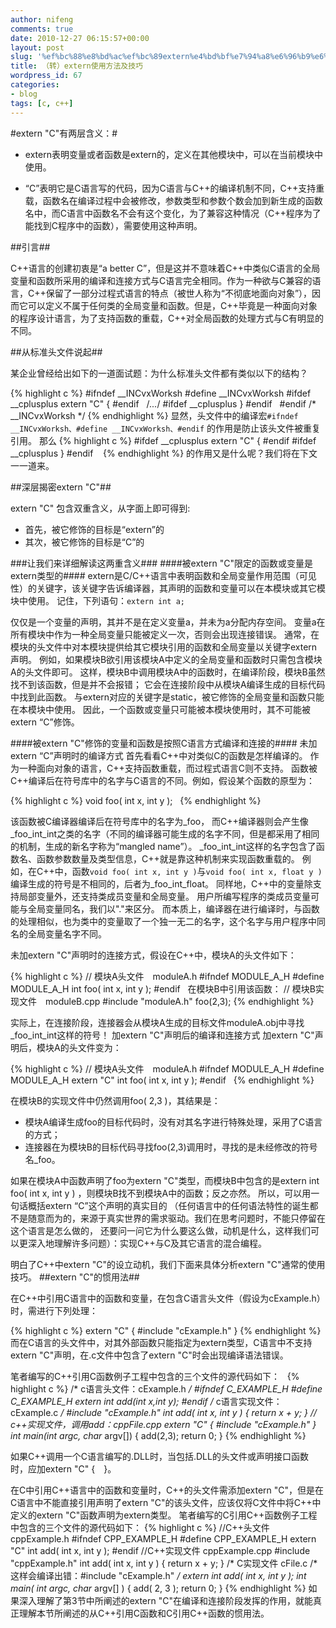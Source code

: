 ```yaml
---
author: nifeng
comments: true
date: 2010-12-27 06:15:57+00:00
layout: post
slug: '%ef%bc%88%e8%bd%ac%ef%bc%89extern%e4%bd%bf%e7%94%a8%e6%96%b9%e6%b3%95%e5%8f%8a%e6%8a%80%e5%b7%a7'
title: （转）extern使用方法及技巧
wordpress_id: 67
categories:
- blog
tags: [c, c++]
---
```




#extern "C"有两层含义：#

* extern表明变量或者函数是extern的，定义在其他模块中，可以在当前模块中使用。

* “C”表明它是C语言写的代码，因为C语言与C++的编译机制不同，C++支持重载，函数名在编译过程中会被修改，参数类型和参数个数会加到新生成的函数名中，而C语言中函数名不会有这个变化，为了兼容这种情况（C++程序为了能找到C程序中的函数），需要使用这种声明。

##引言##

C++语言的创建初衷是“a better C”，但是这并不意味着C++中类似C语言的全局变量和函数所采用的编译和连接方式与C语言完全相同。作为一种欲与C兼容的语言，C++保留了一部分过程式语言的特点（被世人称为“不彻底地面向对象”），因而它可以定义不属于任何类的全局变量和函数。但是，C++毕竟是一种面向对象的程序设计语言，为了支持函数的重载，C++对全局函数的处理方式与C有明显的不同。

##从标准头文件说起##

某企业曾经给出如下的一道面试题：为什么标准头文件都有类似以下的结构？  

{% highlight c %}
#ifndef __INCvxWorksh
#define __INCvxWorksh
#ifdef __cplusplus
extern "C" {
#endif  
/*...*/
#ifdef __cplusplus
}
#endif  
#endif /* __INCvxWorksh */
{% endhighlight %}
显然，头文件中的编译宏`#ifndef __INCvxWorksh、#define __INCvxWorksh、#endif` 的作用是防止该头文件被重复引用。
那么
{% highlight c %}
#ifdef __cplusplus
extern "C" {
    #endif
    #ifdef __cplusplus
}
#endif   
{% endhighlight %}
的作用又是什么呢？我们将在下文一一道来。

##深层揭密extern "C"##

extern "C" 包含双重含义，从字面上即可得到:
* 首先，被它修饰的目标是“extern”的
* 其次，被它修饰的目标是“C”的

###让我们来详细解读这两重含义###
####被extern "C"限定的函数或变量是extern类型的####
extern是C/C++语言中表明函数和全局变量作用范围（可见性）的关键字，该关键字告诉编译器，其声明的函数和变量可以在本模块或其它模块中使用。
记住，下列语句：`extern int a;`

仅仅是一个变量的声明，其并不是在定义变量a，并未为a分配内存空间。
变量a在所有模块中作为一种全局变量只能被定义一次，否则会出现连接错误。
通常，在模块的头文件中对本模块提供给其它模块引用的函数和全局变量以关键字extern声明。
例如，如果模块B欲引用该模块A中定义的全局变量和函数时只需包含模块A的头文件即可。
这样，模块B中调用模块A中的函数时，在编译阶段，模块B虽然找不到该函数，但是并不会报错；
它会在连接阶段中从模块A编译生成的目标代码中找到此函数。
与extern对应的关键字是static，被它修饰的全局变量和函数只能在本模块中使用。
因此，一个函数或变量只可能被本模块使用时，其不可能被extern “C”修饰。

####被extern "C"修饰的变量和函数是按照C语言方式编译和连接的####
未加extern “C”声明时的编译方式
首先看看C++中对类似C的函数是怎样编译的。
作为一种面向对象的语言，C++支持函数重载，而过程式语言C则不支持。
函数被C++编译后在符号库中的名字与C语言的不同。例如，假设某个函数的原型为：

{% highlight c %}
void foo( int x, int y );  
{% endhighlight %}

该函数被C编译器编译后在符号库中的名字为_foo，
而C++编译器则会产生像_foo_int_int之类的名字（不同的编译器可能生成的名字不同，但是都采用了相同的机制，生成的新名字称为“mangled name”）。
_foo_int_int这样的名字包含了函数名、函数参数数量及类型信息，C++就是靠这种机制来实现函数重载的。
例如，在C++中，函数`void foo( int x, int y )`与`void foo( int x, float y )`编译生成的符号是不相同的，后者为_foo_int_float。
同样地，C++中的变量除支持局部变量外，还支持类成员变量和全局变量。
用户所编写程序的类成员变量可能与全局变量同名，我们以"."来区分。
而本质上，编译器在进行编译时，与函数的处理相似，也为类中的变量取了一个独一无二的名字，这个名字与用户程序中同名的全局变量名字不同。

未加extern "C"声明时的连接方式，假设在C++中，模块A的头文件如下：

{% highlight c %}
// 模块A头文件　moduleA.h
#ifndef MODULE_A_H
#define MODULE_A_H
int foo( int x, int y );
#endif  
在模块B中引用该函数：
// 模块B实现文件　moduleB.cpp
#include "moduleA.h"
foo(2,3);
{% endhighlight %}

实际上，在连接阶段，连接器会从模块A生成的目标文件moduleA.obj中寻找_foo_int_int这样的符号！
加extern "C"声明后的编译和连接方式
加extern "C"声明后，模块A的头文件变为：

{% highlight c %}
// 模块A头文件　moduleA.h
#ifndef MODULE_A_H
#define MODULE_A_H
extern "C" int foo( int x, int y );
#endif  
{% endhighlight %}

在模块B的实现文件中仍然调用foo( 2,3 )，其结果是：
* 模块A编译生成foo的目标代码时，没有对其名字进行特殊处理，采用了C语言的方式；
* 连接器在为模块B的目标代码寻找foo(2,3)调用时，寻找的是未经修改的符号名_foo。

如果在模块A中函数声明了foo为extern "C"类型，而模块B中包含的是extern int foo( int x, int y ) ，则模块B找不到模块A中的函数；反之亦然。
所以，可以用一句话概括extern “C”这个声明的真实目的
（任何语言中的任何语法特性的诞生都不是随意而为的，来源于真实世界的需求驱动。我们在思考问题时，不能只停留在这个语言是怎么做的，
还要问一问它为什么要这么做，动机是什么，这样我们可以更深入地理解许多问题）：实现C++与C及其它语言的混合编程。

明白了C++中extern "C"的设立动机，我们下面来具体分析extern "C"通常的使用技巧。
##extern "C"的惯用法##

在C++中引用C语言中的函数和变量，在包含C语言头文件（假设为cExample.h）时，需进行下列处理：

{% highlight c %}
extern "C"
{
    #include "cExample.h"
}
{% endhighlight %}
而在C语言的头文件中，对其外部函数只能指定为extern类型，C语言中不支持extern "C"声明，在.c文件中包含了extern "C"时会出现编译语法错误。

笔者编写的C++引用C函数例子工程中包含的三个文件的源代码如下：  
{% highlight c %}
/* c语言头文件：cExample.h */
#ifndef C_EXAMPLE_H
#define C_EXAMPLE_H
extern int add(int x,int y);
#endif
/* c语言实现文件：cExample.c */
#include "cExample.h"
int add( int x, int y )
{
    return x + y;
}
// c++实现文件，调用add：cppFile.cpp
extern "C"
{
    #include "cExample.h"
}
int main(int argc, char* argv[])
{
    add(2,3);
    return 0;
}
{% endhighlight %}

如果C++调用一个C语言编写的.DLL时，当包括.DLL的头文件或声明接口函数时，应加extern "C" {　}。

在C中引用C++语言中的函数和变量时，C++的头文件需添加extern "C"，但是在C语言中不能直接引用声明了extern "C"的该头文件，应该仅将C文件中将C++中定义的extern "C"函数声明为extern类型。
笔者编写的C引用C++函数例子工程中包含的三个文件的源代码如下：
{% highlight c %}
//C++头文件 cppExample.h
#ifndef CPP_EXAMPLE_H
#define CPP_EXAMPLE_H
extern "C" int add( int x, int y );
#endif
//C++实现文件 cppExample.cpp
#include "cppExample.h"
int add( int x, int y )
{
    return x + y;
}
/* C实现文件 cFile.c
/* 这样会编译出错：#include "cExample.h" */
extern int add( int x, int y );
int main( int argc, char* argv[] )
{
    add( 2, 3 );
    return 0;
}
{% endhighlight %}
如果深入理解了第3节中所阐述的extern "C"在编译和连接阶段发挥的作用，就能真正理解本节所阐述的从C++引用C函数和C引用C++函数的惯用法。
